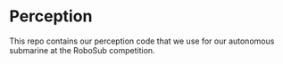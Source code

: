 # Perception

This repo contains our perception code that we use for our autonomous submarine at the RoboSub competition.
